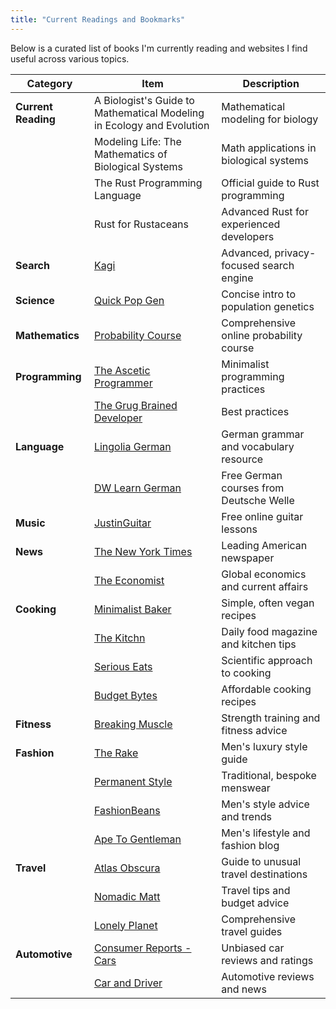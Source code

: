 ```yaml
---
title: "Current Readings and Bookmarks"
---
```


Below is a curated list of books I'm currently reading and websites I find useful across various topics.

| Category | Item | Description |
|----------|------|-------------|
| **Current Reading** | A Biologist's Guide to Mathematical Modeling in Ecology and Evolution | Mathematical modeling for biology |
| | Modeling Life: The Mathematics of Biological Systems | Math applications in biological systems |
| | The Rust Programming Language | Official guide to Rust programming |
| | Rust for Rustaceans | Advanced Rust for experienced developers |
| **Search** | [Kagi](https://www.kagi.com/) | Advanced, privacy-focused search engine |
| **Science** | [Quick Pop Gen](https://plato.stanford.edu/entries/population-genetics/) | Concise intro to population genetics |
| **Mathematics** | [Probability Course](https://www.probabilitycourse.com/) | Comprehensive online probability course |
| **Programming** | [The Ascetic Programmer](https://www.asceticprogrammer.info/book) | Minimalist programming practices |
| | [The Grug Brained Developer](https://grugbrain.dev) | Best practices |
| **Language** | [Lingolia German](https://deutsch.lingolia.com/en/) | German grammar and vocabulary resource |
| | [DW Learn German](https://learngerman.dw.com/en/learn-german/s-9528) | Free German courses from Deutsche Welle |
| **Music** | [JustinGuitar](https://www.justinguitar.com/) | Free online guitar lessons |
| **News** | [The New York Times](https://www.nytimes.com/) | Leading American newspaper |
| | [The Economist](https://www.economist.com/) | Global economics and current affairs |
| **Cooking** | [Minimalist Baker](https://minimalistbaker.com/) | Simple, often vegan recipes |
| | [The Kitchn](https://www.thekitchn.com/) | Daily food magazine and kitchen tips |
| | [Serious Eats](https://www.seriouseats.com/) | Scientific approach to cooking |
| | [Budget Bytes](https://www.budgetbytes.com/) | Affordable cooking recipes |
| **Fitness** | [Breaking Muscle](https://breakingmuscle.com/) | Strength training and fitness advice |
| **Fashion** | [The Rake](https://therake.com/default.aspx) | Men's luxury style guide |
| | [Permanent Style](https://permanentstyle.com/) | Traditional, bespoke menswear |
| | [FashionBeans](https://www.fashionbeans.com/) | Men's style advice and trends |
| | [Ape To Gentleman](https://www.apetogentleman.com/) | Men's lifestyle and fashion blog |
| **Travel** | [Atlas Obscura](https://www.atlasobscura.com/) | Guide to unusual travel destinations |
| | [Nomadic Matt](https://www.nomadicmatt.com/) | Travel tips and budget advice |
| | [Lonely Planet](https://www.lonelyplanet.com/) | Comprehensive travel guides |
| **Automotive** | [Consumer Reports - Cars](https://www.consumerreports.org/cars/) | Unbiased car reviews and ratings |
| | [Car and Driver](https://www.caranddriver.com/) | Automotive reviews and news |